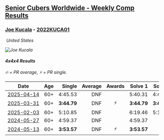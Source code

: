 <style>table {white-space: nowrap;}</style>
<link rel="stylesheet" type="text/css" href="/scw-comp/css/flags.css" />

## [Senior Cubers Worldwide - Weekly Comp Results](/scw-comp/results/)
### [Joe Kucala](README.md) - [2022KUCA01](https://www.worldcubeassociation.org/persons/2022KUCA01?event=444)

<i class="flag flag-US" />&nbsp;United States

![Joe Kucala](1682123036.jpg)

#### 4x4x4 Results

<span style="white-space: nowrap;">🔥 = PR average</span>, <span style="white-space: nowrap;">⚡ = PR single</span>.

| Date | Age | Single | Average | Awards | Solve 1 | Solve 2 | Solve 3 | Solve 4 | Solve 5 | Video |
| :--: | :--: | --: | --: | :--: | --: | --: | --: | --: | --: | :-- |
| [2025-04-14](../../results/2025-04-14/444.md) | 60+ | 4:45.53 | DNF |  | 5:40.31 | 4:45.53 | DNS | DNS | DNS | [Desktop](https://www.facebook.com/events/557740544015249/permalink/567085739747396) / [Mobile](https://m.facebook.com/events/557740544015249?view=permalink&id=567085739747396) |
| [2025-03-31](../../results/2025-03-31/444.md) | 60+ | **3:44.79** | DNF | ⚡ | **3:44.79** | **3:44.79** | DNS | DNS | DNS | [Desktop](https://www.facebook.com/events/1215716510554915/permalink/1225772156216017) / [Mobile](https://m.facebook.com/events/1215716510554915?view=permalink&id=1225772156216017) |
| [2025-02-03](../../results/2025-02-03/444.md) | 60+ | 5:10.85 | DNF |  | 6:19.46 | 5:10.85 | DNS | DNS | DNS | [Desktop](https://www.facebook.com/events/1130545325035871/permalink/1139323380824732) / [Mobile](https://m.facebook.com/events/1130545325035871?view=permalink&id=1139323380824732) |
| [2024-05-27](../../results/2024-05-27/444.md) | 60+ | 4:59.37 | DNF |  | 4:59.37 | DNF | DNS | DNS | DNS | [Desktop](https://www.facebook.com/events/476090921456450/permalink/481322614266614) / [Mobile](https://m.facebook.com/events/476090921456450?view=permalink&id=481322614266614) |
| [2024-05-13](../../results/2024-05-13/444.md) | 60+ | **3:53.57** | DNF | ⚡ | **3:53.57** | DNF | DNS | DNS | DNS | [Desktop](https://www.facebook.com/events/849366597233542/permalink/856438983192970) / [Mobile](https://m.facebook.com/events/849366597233542?view=permalink&id=856438983192970) |


<!-- Global site tag (gtag.js) - Google Analytics -->
<script async src="https://www.googletagmanager.com/gtag/js?id=UA-86348435-3"></script>
<script>window.dataLayer = window.dataLayer || []; function gtag() {dataLayer.push(arguments);} gtag('js', new Date()); gtag('config', 'UA-86348435-3');</script>
